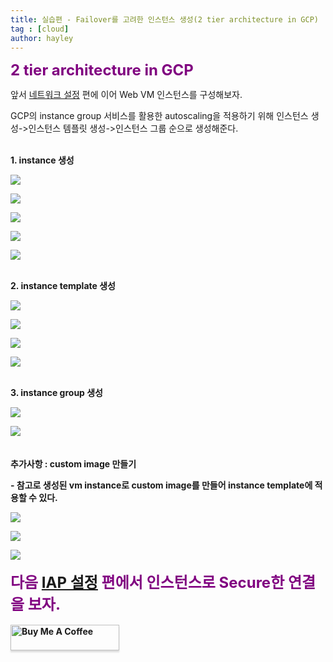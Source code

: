 ```yaml
---
title: 실습편 - Failover를 고려한 인스턴스 생성(2 tier architecture in GCP)
tag : [cloud]
author: hayley
---
```


<font size="5" color="purple"><b>2 tier architecture in GCP</b></font>
<p> 앞서 <a href="https://hayleyshim.github.io/blog/gcp2">네트워크 설정</a> 편에 이어 Web VM 인스턴스를 구성해보자.
<p> GCP의 instance group 서비스를 활용한 autoscaling을 적용하기 위해 인스턴스 생성->인스턴스 템플릿 생성->인스턴스 그룹 순으로 생성해준다.
<br>
<br>
<p><b>1. instance 생성
<p><img src="https://github.com/hayleyshim/hayleyshim.github.io/blob/master/assets/images/projects/instance1.PNG?raw=true">
<p><img src="https://github.com/hayleyshim/hayleyshim.github.io/blob/master/assets/images/projects/instance2.PNG?raw=true">
<p><img src="https://github.com/hayleyshim/hayleyshim.github.io/blob/master/assets/images/projects/instance3.PNG?raw=true"> 
<p><img src="https://github.com/hayleyshim/hayleyshim.github.io/blob/master/assets/images/projects/instance4.PNG?raw=true">  
<p><img src="https://github.com/hayleyshim/hayleyshim.github.io/blob/master/assets/images/projects/instance5.PNG?raw=true"> 
<br>
<br>
<p><b>2. instance template 생성  
<p><img src="https://github.com/hayleyshim/hayleyshim.github.io/blob/master/assets/images/projects/instance6.PNG?raw=true"> 
<p><img src="https://github.com/hayleyshim/hayleyshim.github.io/blob/master/assets/images/projects/instance7.PNG?raw=true"> 
<p><img src="https://github.com/hayleyshim/hayleyshim.github.io/blob/master/assets/images/projects/instance8.PNG?raw=true">  
<p><img src="https://github.com/hayleyshim/hayleyshim.github.io/blob/master/assets/images/projects/instance9.PNG?raw=true">    
<br>  
<br>
<p><b>3. instance group 생성    
<p><img src="https://github.com/hayleyshim/hayleyshim.github.io/blob/master/assets/images/projects/instance10.PNG?raw=true">  
<p><img src="https://github.com/hayleyshim/hayleyshim.github.io/blob/master/assets/images/projects/instance11.PNG?raw=true">    
<br>  
<br>  
<br>추가사항 : custom image 만들기
<p>- 참고로 생성된 vm instance로 custom image를 만들어 instance template에 적용할 수 있다.
<p><img src="https://github.com/hayleyshim/hayleyshim.github.io/blob/master/assets/images/projects/instance12.PNG?raw=true">  
<p><img src="https://github.com/hayleyshim/hayleyshim.github.io/blob/master/assets/images/projects/instance13.PNG?raw=true">  
<p><img src="https://github.com/hayleyshim/hayleyshim.github.io/blob/master/assets/images/projects/instance14.PNG?raw=true">       
<br>  
<br>
<font size="5" color="purple"><b>다음 <a href="https://hayleyshim.github.io/blog/gcp4">IAP 설정</a> 편에서 인스턴스로 Secure한 연결을 보자.</b></font>
<br>
<br> 
<a href="https://www.buymeacoffee.com/yhshim17" target="_blank"><img src="https://www.buymeacoffee.com/assets/img/custom_images/orange_img.png" alt="Buy Me A Coffee" style="height: 41px !important;width: 174px !important;box-shadow: 0px 3px 2px 0px rgba(190, 190, 190, 0.5) !important;-webkit-box-shadow: 0px 3px 2px 0px rgba(190, 190, 190, 0.5) !important;" ></a>
